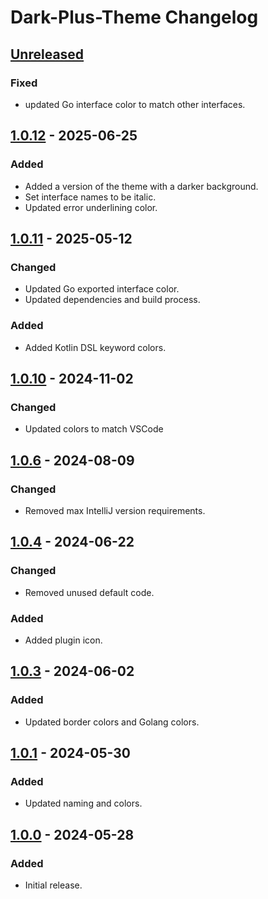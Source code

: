 <!-- Keep a Changelog guide -> https://keepachangelog.com -->

# Dark-Plus-Theme Changelog

## [Unreleased]

### Fixed

- updated Go interface color to match other interfaces.

## [1.0.12] - 2025-06-25

### Added

- Added a version of the theme with a darker background.
- Set interface names to be italic.
- Updated error underlining color.

## [1.0.11] - 2025-05-12

### Changed

- Updated Go exported interface color.
- Updated dependencies and build process.

### Added

- Added Kotlin DSL keyword colors.

## [1.0.10] - 2024-11-02

### Changed

- Updated colors to match VSCode

## [1.0.6] - 2024-08-09

### Changed

- Removed max IntelliJ version requirements.

## [1.0.4] - 2024-06-22

### Changed

- Removed unused default code.

### Added

- Added plugin icon.

## [1.0.3] - 2024-06-02

### Added

- Updated border colors and Golang colors.

## [1.0.1] - 2024-05-30

### Added

- Updated naming and colors.

## [1.0.0] - 2024-05-28

### Added

- Initial release.

[Unreleased]: https://github.com/j-d-ha/Dark-Plus-Theme/compare/v1.0.12...HEAD

[1.0.12]: https://github.com/j-d-ha/Dark-Plus-Theme/compare/v1.0.11...v1.0.12

[1.0.11]: https://github.com/j-d-ha/Dark-Plus-Theme/compare/v1.0.10...v1.0.11

[1.0.10]: https://github.com/j-d-ha/Dark-Plus-Theme/compare/v1.0.6...v1.0.10

[1.0.6]: https://github.com/j-d-ha/Dark-Plus-Theme/compare/v1.0.4...v1.0.6

[1.0.4]: https://github.com/j-d-ha/Dark-Plus-Theme/compare/v1.0.3...v1.0.4

[1.0.3]: https://github.com/j-d-ha/Dark-Plus-Theme/compare/v1.0.1...v1.0.3

[1.0.1]: https://github.com/j-d-ha/Dark-Plus-Theme/compare/v1.0.0...v1.0.1

[1.0.0]: https://github.com/j-d-ha/Dark-Plus-Theme/commits/v1.0.0
